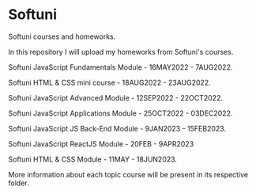 # Softuni

Softuni courses and homeworks.

In this repository I will upload my homeworks from Softuni's courses.

Softuni JavaScript Fundamentals Module - 16MAY2022 - 7AUG2022.

Softuni HTML & CSS mini course - 18AUG2022 - 23AUG2022.

Softuni JavaScript Advanced Module - 12SEP2022 - 22OCT2022.

Softuni JavaScript Applications Module - 25OCT2022 - 03DEC2022.

Softuni JavaScript JS Back-End Module - 9JAN2023 - 15FEB2023.

Softuni JavaScript ReactJS Module - 20FEB - 9APR2023

Softuni HTML & CSS Module - 11MAY - 18JUN2023.

More information about each topic course will be present in its respective folder.